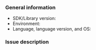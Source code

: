 <!-- Only open an issue here if you think you've found an issue with our SDK. If you need help troubleshooting your integration, reach out to Braintree Support at https://developer.paypal.com/braintree/help. -->

### General information

* SDK/Library version: <!-- Example: 4.7.2 -->
* Environment: <!-- Is this issue in Sandbox or Production? -->
* Language, language version, and OS: <!-- Example: Java 1.8.0_101-b13 on Ubuntu 16.10 -->

### Issue description

<!-- To help us quickly reproduce your issue, include as many details as possible, such as logs, steps to reproduce, and so on.  If the issue reports a new feature, follow the [user story](https://en.wikipedia.org/wiki/User_story) format to clearly describe the use case. -->
